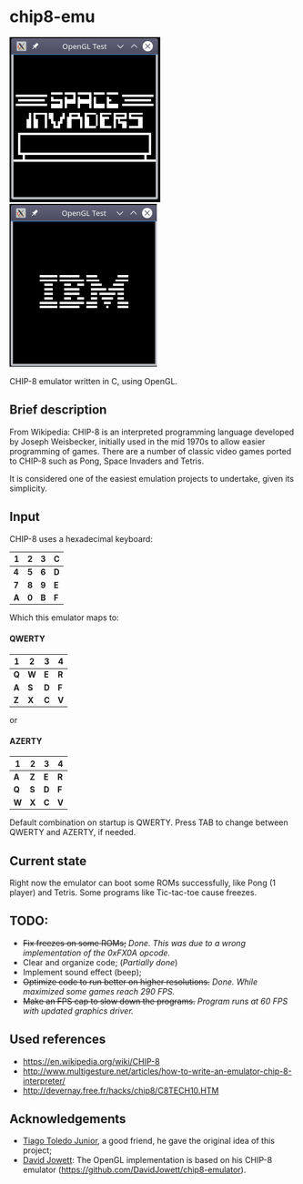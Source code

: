 # chip8-emu
![screenshot1](/imgs/screenshot1.png)
![screenshot2](/imgs/screenshot2.png)

CHIP-8 emulator written in C, using OpenGL.

## Brief description

From Wikipedia: CHIP-8 is an interpreted programming language developed by Joseph Weisbecker, initially used in the mid 1970s to allow easier programming of games. There are a number of classic video games ported to CHIP-8 such as Pong, Space Invaders and Tetris.

It is considered one of the easiest emulation projects to undertake, given its simplicity.

## Input
CHIP-8 uses a hexadecimal keyboard:

| **1** | **2** | **3** | **C** |
|---|---|---|---|
| **4** | **5** | **6** | **D** |
| **7** | **8** | **9** | **E** |
| **A** | **0** | **B** | **F** |

Which this emulator maps to:

#### QWERTY
| **1** | **2** | **3** | **4** |
|---|---|---|---|
| **Q** | **W** | **E** | **R** |
| **A** | **S** | **D** | **F** |
| **Z** | **X** | **C** | **V** |

or

#### AZERTY
| **1** | **2** | **3** | **4** |
|---|---|---|---|
| **A** | **Z** | **E** | **R** |
| **Q** | **S** | **D** | **F** |
| **W** | **X** | **C** | **V** |

Default combination on startup is QWERTY. Press TAB to change between QWERTY and AZERTY, if needed.


## Current state

Right now the emulator can boot some ROMs successfully, like Pong (1 player) and Tetris. Some programs like Tic-tac-toe cause freezes.

## TODO:
* ~~Fix freezes on some ROMs;~~ *Done. This was due to a wrong implementation of the 0xFX0A opcode.*
* Clear and organize code; (*Partially done*)
* Implement sound effect (beep);
* ~~Optimize code to run better on higher resolutions.~~ *Done. While maximized some games reach 290 FPS.*
* ~~Make an FPS cap to slow down the programs.~~ *Program runs at 60 FPS with updated graphics driver.*


## Used references
* https://en.wikipedia.org/wiki/CHIP-8
* http://www.multigesture.net/articles/how-to-write-an-emulator-chip-8-interpreter/
* http://devernay.free.fr/hacks/chip8/C8TECH10.HTM

## Acknowledgements
* [Tiago Toledo Junior](https://github.com/TNanukem), a good friend, he gave the original idea of this project;
* [David Jowett](https://github.com/DavidJowett): The OpenGL implementation is based on his CHIP-8 emulator 
(https://github.com/DavidJowett/chip8-emulator).
